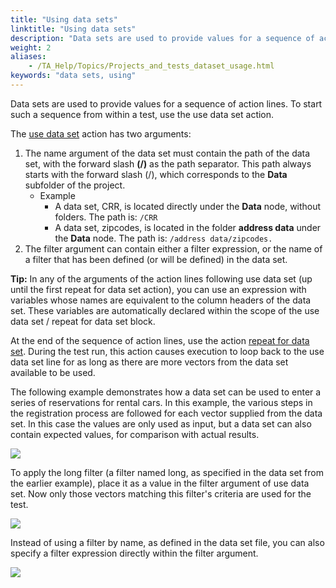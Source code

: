 ```yaml
--- 
title: "Using data sets"
linktitle: "Using data sets"
description: "Data sets are used to provide values for a sequence of action lines. To start such a sequence from within a test, use the use data set action."
weight: 2
aliases: 
    - /TA_Help/Topics/Projects_and_tests_dataset_usage.html
keywords: "data sets, using"
---
```


Data sets are used to provide values for a sequence of action lines. To start such a sequence from within a test, use the use data set action.

The [use data set](/TA_Automation/Topics/bia_use_data_set.html) action has two arguments:

1.  The name argument of the data set must contain the path of the data set, with the forward slash **\(/\)** as the path separator. This path always starts with the forward slash \(/\), which corresponds to the **Data** subfolder of the project.
    -   Example
        -   A data set, CRR, is located directly under the **Data** node, without folders. The path is: `/CRR`
        -   A data set, zipcodes, is located in the folder **address data** under the **Data** node. The path is: `/address data/zipcodes.`
2.  The filter argument can contain either a filter expression, or the name of a filter that has been defined \(or will be defined\) in the data set.

**Tip:** In any of the arguments of the action lines following use data set \(up until the first repeat for data set action\), you can use an expression with variables whose names are equivalent to the column headers of the data set. These variables are automatically declared within the scope of the use data set / repeat for data set block.

At the end of the sequence of action lines, use the action [repeat for data set](/TA_Automation/Topics/bia_repeat_for_data_set.html). During the test run, this action causes execution to loop back to the use data set line for as long as there are more vectors from the data set available to be used.

The following example demonstrates how a data set can be used to enter a series of reservations for rental cars. In this example, the various steps in the registration process are followed for each vector supplied from the data set. In this case the values are only used as input, but a data set can also contain expected values, for comparison with actual results.

![](/images/TA_Help/Images/ug_datasetuse.png)

To apply the long filter \(a filter named long, as specified in the data set from the earlier example\), place it as a value in the filter argument of use data set. Now only those vectors matching this filter's criteria are used for the test.

![](/images/TA_Help/Images/Data_Sets_use_with_filter.png)

Instead of using a filter by name, as defined in the data set file, you can also specify a filter expression directly within the filter argument.

![](/images/TA_Help/Images/Data_Sets_use_with_filter_formula.png)




